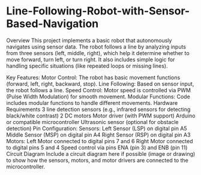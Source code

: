 # Line-Following-Robot-with-Sensor-Based-Navigation
Overview
This project implements a basic robot that autonomously navigates using sensor data. The robot follows a line by analyzing inputs from three sensors (left, middle, right), which help it determine whether to move forward, turn left, or turn right. It also includes simple logic for handling specific situations (like repeated loops or missing lines).

Key Features:
Motor Control: The robot has basic movement functions (forward, left, right, backward, stop).
Line Following: Based on sensor input, the robot follows a line.
Speed Control: Motor speed is controlled via PWM (Pulse Width Modulation) for smooth movement.
Modular Functions: Code includes modular functions to handle different movements.
Hardware Requirements
3 line detection sensors (e.g., infrared sensors for detecting black/white contrast)
2 DC motors
Motor driver (with PWM support)
Arduino or compatible microcontroller
Ultrasonic sensor (optional for obstacle detection)
Pin Configuration:
Sensors:
Left Sensor (LSP) on digital pin A5
Middle Sensor (MSP) on digital pin A4
Right Sensor (RSP) on digital pin A3
Motors:
Left Motor connected to digital pins 7 and 6
Right Motor connected to digital pins 5 and 4
Speed control via pins ENA (pin 3) and ENB (pin 11)
Circuit Diagram
Include a circuit diagram here if possible (image or drawing) to show how the sensors, motors, and motor drivers are connected to the microcontroller.
